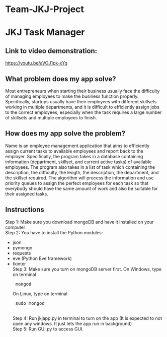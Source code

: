 # Team-JKJ-Project
# JKJ Task Manager
## Link to video demonstration: 
https://youtu.be/aVOJ1pk-xYg

## What problem does my app solve?
Most entrepreneurs when starting their business usually face the difficulty of managing employees to make the business function properly. Specifically, startups usually have their employees with different skillsets working in multiple departments, and it is difficult to efficiently assign jobs to the correct employees, especially when the task requires a large number of skillsets and multiple employees to finish. <br />
## How does my app solve the problem?
Name is an employee management application that aims to efficiently assign current tasks to available employees and report back to the employer. Specifically, the program takes in a database containing information (department, skillset, and current active tasks) of available employees. The program also takes in a list of task which containing the description, the difficulty, the length, the description, the department, and the skillset required. The algorithm will process the information and use priority queues to assign the perfect employees for each task so that everybody should have the same amount of work and also be suitable for their assigned tasks.<br/>
## Instructions
Step 1: Make sure you download mongoDB and have it installed on your computer <br/>
Step 2: You have to install the Python modules:<br/>
* json
* pymongo
* requests
* eve (Python Eve framework)
* tkinter <br/>
Step 3: Make sure you turn on mongoDB server first. On Windows, type on terminal <pre> mongod </pre> On Linux, type on terminal <pre> sudo mongod </pre> <br/>
Step 4: Run jkjapp.py in terminal to turn on the app (It is expected to not open any windows. It just lets the app run in background)<br/>
Step 5: Run GUI.py to access GUI.<br/>
